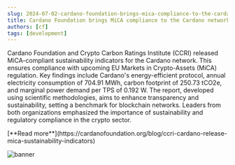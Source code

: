 ```yaml
---
slug: 2024-07-02-cardano-foundation-brings-mica-compliance-to-the-cardano-network
title: Cardano Foundation brings MiCA compliance to the Cardano network
authors: [cf]
tags: [development]
---
```


Cardano Foundation and Crypto Carbon Ratings Institute (CCRI) released MiCA-compliant sustainability indicators for the Cardano network. This ensures compliance with upcoming EU Markets in Crypto-Assets (MiCA) regulation. Key findings include Cardano's energy-efficient protocol, annual electricity consumption of 704.91 MWh, carbon footprint of 250.73 tCO2e, and marginal power demand per TPS of 0.192 W. The report, developed using scientific methodologies, aims to enhance transparency and sustainability, setting a benchmark for blockchain networks. Leaders from both organizations emphasized the importance of sustainability and regulatory compliance in the crypto sector.

<div style={{ textAlign: 'right' }}>
 [**Read more**](https://cardanofoundation.org/blog/ccri-cardano-release-mica-sustainability-indicators) 
 </div>

 ![banner](./image.avif)

